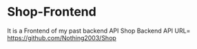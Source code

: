 # Shop-Frontend
It is a Frontend of my past backend API Shop 
Backend API URL= https://github.com/Nothing2003/Shop
